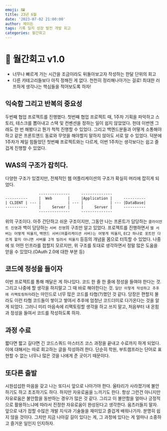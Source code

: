 ```yaml
---
emoji: 🖼️
title: 23년 6월
date: '2023-07-02 21:00:00'
author: 제이든
tags: 기록 일지 성장 발전 개발 회고
categories: 월간회고
---
```


# 🚪 월간회고 v1.0

- 너무나 빠르게 가는 시간을 조금이라도 뒤돌아보고자 작성하는 한달 단위의 회고
- 다른 카테고리들보다 아직 정해진 게 없다. 천천히 정리해나아가는 걸로! 최대한 러프하게 생각나는 핵심들을 적어보도록 하자!

## 익숙함 그리고 반복의 중요성

두번째 협업 프로젝트를 진행했다. 첫번째 협업 프로젝트 때, 1주차 기획을 파악하고 스토리, 테스크를 뽑아내고 스택 및 컨벤션을 정하는 일이 쉽지 않았었다. 헌데 이번엔
그래도 한 번 해봤다고 뭔가 척척 진행할 수 있었다. 그리고 백엔드분들과 어떻게 소통해야하고 같은 프론트엔드 동료와 무엇을 해야할지 말하지 않아도 서로 알 수 있었다.
덕분에 1주차가 제일 힘들었던 첫번째 프로젝트와는 다르게, 이번 1주차는 생각보다는 쉽고 즐겁게 진행할 수 있었다. 

## WAS의 구조가 잡히다.

다양한 구조가 있겠지만, 전체적인 웹 어플리케이션의 구조가 확실히 머리에 잡히게 되었다.

```
               --------------     --------------
----------     |  Web       |     |Application |     ----------
| CLIENT | --- |            | --- |            | --- |DataBase| 
----------     |     Server |     |     Server |     ----------
               --------------     --------------
```          

위의 구조이다. 아주 간단하고 쉬운 구조이지만, 그동안 나는 프론트가 담당하는 `클라이언트 진영`과 백이 담당하는 `서버 진영`의 구조만 알고 있었다. 프로젝트를 진행하면서
`웹 서버는 어떻게 띄울지`, `백엔드 서버(어플리케이션 서버)는 어떻게 띄울지`, `EC2 하나로 포트만 다르게 할지 아니면 서버를 2개 빌려서 띄울지` 등등의 개념을 몸으로
터득할 수 있었다. 나중에 또 어떤 인프라를 접할지 모르지만, 위 구조를 토대로 생각하면서 정말 많은 도움을 얻을 수 있었다.(OAuth 2.0에 대한 부분 등)

## 코드에 정성을 들이자

이번 프로젝트를 통해 깨달은 게 하나있다. 코드 한 줄 한 줄에 정성을 들여야 한다는 것. 그리고 나중에 할 생각을 하지말고 그 때 바로 해야한다는 것.
`일단 이렇게 작성하고 추후에 리팩토링하자`라는 마인드로 너무 많은 코드를 타협(?)했던 것 같다. 당장은 편할지 몰라도 이런 타협 코드들이 쌓이고 쌓여서
추후에 엄청난 코드더미로 다가온다는 것을 알게 되었다. 그러니 미리 마음속에 리팩토링할 생각을 하고 쓰지 말고, 처음부터 내 온힘과 정성을 들여서 코드를 작성하도록 하자.

## 과정 수료

짧다면 짧고 길다면 긴 코드스쿼드 마스터즈 코스 과정을 끝내고 수료까지 하게 되었다. 이에 대해서는 따로 회고하는 글을 작성하려 한다. 단순히 학원, 부트캠프라는 단어로 표현할 수 없는
너무나 많은 것을 나에게 준 곳이기 때문이다. 

## 또다른 출발

시원섭섭한 마음을 갖고 나는 또다시 앞으로 나아가야 한다. 울타리가 사라졌기에 불안하기도 하고 초조하기도 하다. 하지만 자유로움을 느끼기도 한다. 항상 그런건 아니지만
자유로움은 불안함을 동반하는 경우가 많은 것 같다. 그리고 이 불안함을 얼마나 긍정적으로 활용하느냐에 따라서 진정한 자유로움이 완성된다고 생각한다. 움츠러들지 말자.
앞으로 내가 접할 수많은 개발 지식과 기술들을 재미있고 즐겁게 배워나가자. 분명히 쉽지 않을 것이다. 그치만 지금 나아갈 길이 있다는 게, 그 과정에 있다는 게 얼마나
소중하고 즐거운 일인지 인지하자.

```toc

```